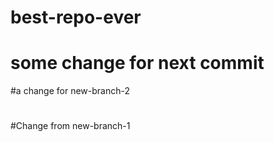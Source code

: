 # best-repo-ever
# some change for next commit
#a change for new-branch-2
#
#Change from new-branch-1
